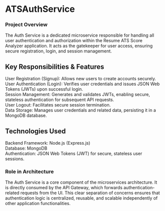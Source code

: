# ATSAuthService
### Project Overview
The Auth Service is a dedicated microservice responsible for handling all user authentication and authorization within the Resume ATS Score Analyzer application. It acts as the gatekeeper for user access, ensuring secure registration, login, and session management.

## Key Responsibilities & Features
User Registration (Signup): Allows new users to create accounts securely. <br>
User Authentication (Login): Verifies user credentials and issues JSON Web Tokens (JWTs) upon successful login. <br>
Session Management: Generates and validates JWTs, enabling secure, stateless authentication for subsequent API requests. <br>
User Logout: Facilitates secure session termination. <br>
Data Storage: Manages user credentials and related data, persisting it in a MongoDB database. <br>

## Technologies Used
Backend Framework: Node.js (Express.js) <br>
Database: MongoDB <br>
Authentication: JSON Web Tokens (JWT) for secure, stateless user sessions. <br>

### Role in Architecture
The Auth Service is a core component of the microservices architecture. It is directly consumed by the API Gateway, which forwards authentication-related requests from the UI. This clear separation of concerns ensures that authentication logic is centralized, reusable, and scalable independently of other application functionalities.